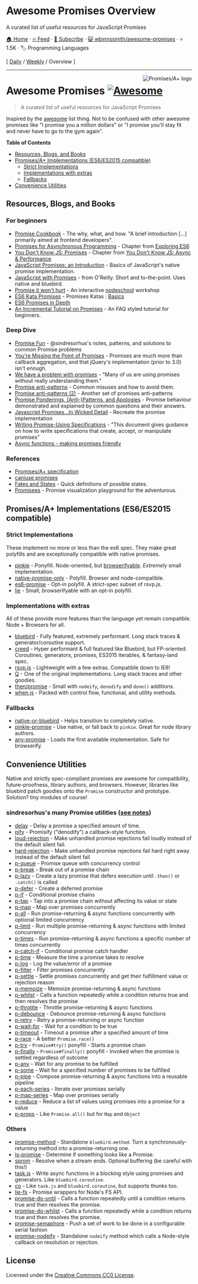 # Awesome Promises Overview

A curated list of useful resources for JavaScript Promises

[🏠 Home](/README.md) · [🔥 Feed](https://test.trackawesomelist.com/wbinnssmith/awesome-promises/feed.xml) · [📮 Subscribe](https://trackawesomelist.us17.list-manage.com/subscribe?u=d2f0117aa829c83a63ec63c2f&id=36a103854c) · [😺 wbinnssmith/awesome-promises](https://github.com/wbinnssmith/awesome-promises/blob/master/README.md) · ⭐ 1.5K · 🏷️ Programming Languages

[ [Daily](/content/wbinnssmith/awesome-promises/README.md) / [Weekly](/content/wbinnssmith/awesome-promises/week/README.md) / Overview ]

---

<a href="https://promisesaplus.com/">
    <img src="https://promisesaplus.com/assets/logo-small.png" alt="Promises/A+ logo" align="right" />
</a>

# Awesome Promises [![Awesome](https://cdn.rawgit.com/sindresorhus/awesome/d7305f38d29fed78fa85652e3a63e154dd8e8829/media/badge.svg)](https://github.com/sindresorhus/awesome)

> A curated list of useful resources for JavaScript Promises

Inspired by the [awesome](https://github.com/sindresorhus/awesome) list thing. Not to be confused with other awesome promises like "I promise you a million dollars" or "I promise you'll stay fit and never have to go to the gym again".

**Table of Contents**

*   [Resources, Blogs, and Books](#resources-blogs-and-books)
*   [Promises/A+ Implementations (ES6/ES2015 compatible)](#promisesa-implementations-es6es2015-compatible)
    *   [Strict Implementations](#strict-implementations)
    *   [Implementations with extras](#implementations-with-extras)
    *   [Fallbacks](#fallbacks)
*   [Convenience Utilities](#convenience-utilities)

## Resources, Blogs, and Books

### For beginners

*   [Promise Cookbook](https://github.com/mattdesl/promise-cookbook) - The why, what, and how. "A brief introduction \[...] primarily aimed at frontend developers".
*   [Promises for Asynchronous Programming](http://exploringjs.com/es6/ch_promises.html) - Chapter from [Exploring ES6](http://exploringjs.com/)
*   [You Don't Know JS: Promises](https://github.com/getify/You-Dont-Know-JS/blob/master/async%20&%20performance/ch3.md) - Chapter from [You Don't Know JS: Async & Performance](https://github.com/getify/You-Dont-Know-JS/tree/master/async%20%26%20performance)
*   [JavaScript Promises: an Introduction](https://developers.google.com/web/fundamentals/getting-started/primers/promises) - Basics of JavaScript's native promise implementation.
*   [JavaScript with Promises](http://shop.oreilly.com/product/0636920032151.do) - from O'Reilly. Short and to-the-point. Uses native and bluebird.
*   [Promise it won't hurt](https://github.com/stevekane/promise-it-wont-hurt) - An interactive [nodeschool](https://nodeschool.io/) workshop
*   [ES6 Kata Promises](http://es6katas.org/) - Promises Katas : [Basics](http://tddbin.com/#?kata=es6/language/promise/basics)
*   [ES6 Promises in Depth](https://ponyfoo.com/articles/es6-promises-in-depth)
*   [An Incremental Tutorial on Promises](http://www.sohamkamani.com/blog/2016/08/28/incremenal-tutorial-to-promises/) - An FAQ styled tutorial for beginners.

### Deep Dive

*   [Promise Fun](https://github.com/sindresorhus/promise-fun) - @sindresorhus's notes, patterns, and solutions to common Promise problems
*   [You're Missing the Point of Promises](https://blog.domenic.me/youre-missing-the-point-of-promises/) - Promises are much more than callback aggregation, and that jQuery's implementation (prior to 3.0) isn't enough.
*   [We have a problem with promises](https://pouchdb.com/2015/05/18/we-have-a-problem-with-promises.html) - "Many of us are using promises without really understanding them."
*   [Promise anti-patterns](https://github.com/petkaantonov/bluebird/wiki/Promise-anti-patterns) - Common misuses and how to avoid them.
*   [Promise anti-patterns (2)](http://taoofcode.net/promise-anti-patterns/) - Another set of promises anti-patterns
*   [Promise Ponderings, (Anti-)Patterns, and Apologies](https://sdgluck.github.io/2015/08/24/promise-ponderings-patterns-apologies/) - Promise behaviour demonstrated and explained by common questions and their answers.
*   [Javascript Promises...In Wicked Detail](http://www.mattgreer.org/articles/promises-in-wicked-detail/) - Recreate the promise implementation
*   [Writing Promise-Using Specifications](https://www.w3.org/2001/tag/doc/promises-guide) - "This document gives guidance on how to write specifications that create, accept, or manipulate promises"
*   [Async functions - making promises friendly](https://developers.google.com/web/fundamentals/getting-started/primers/async-functions)

### References

*   [Promises/A+ specification](https://promisesaplus.com/)
*   [caniuse promises](http://caniuse.com/#feat=promises)
*   [Fates and States](https://github.com/domenic/promises-unwrapping/blob/master/docs/states-and-fates.md) - Quick definitions of possible states.
*   [Promisees](https://bevacqua.github.io/promisees/) - Promise visualization playground for the adventurous.

## Promises/A+ Implementations (ES6/ES2015 compatible)

### Strict Implementations

These implement no more or less than the es6 spec. They make great polyfills and are exceptionally compatible with native promises.

*   [pinkie](https://github.com/floatdrop/pinkie) - Ponyfill. Node-oriented, but [browserifyable](https://github.com/substack/node-browserify). *Extremely* small implementation.
*   [native-promise-only](https://github.com/getify/native-promise-only) - Polyfill. Browser and node-compatible.
*   [es6-promise](https://github.com/stefanpenner/es6-promise) - Opt-in polyfill. A strict-spec subset of rsvp.js.
*   [lie](https://github.com/calvinmetcalf/lie) - Small, browserifyable with an opt-in polyfill.

### Implementations with extras

All of these provide more features than the language yet remain compatible. Node + Browsers for all.

*   [bluebird](https://github.com/petkaantonov/bluebird) - Fully featured, extremely performant. Long stack traces & generator/coroutine support.
*   [creed](https://github.com/briancavalier/creed) - Hyper performant & full featured like Bluebird, but FP-oriented. Coroutines, generators, promises, ES2015 iterables, & fantasy-land spec.
*   [rsvp.js](https://github.com/tildeio/rsvp.js/) - Lightweight with a few extras. Compatible down to IE6!
*   [Q](https://github.com/kriskowal/q) - One of the original implementations. Long stack traces and other goodies.
*   [then/promise](https://github.com/then/promise) - Small with `nodeify`, `denodify` and `done()` additions.
*   [when.js](https://github.com/cujojs/when) - Packed with control flow, functional, and utility methods.

### Fallbacks

*   [native-or-bluebird](https://www.npmjs.com/package/native-or-bluebird) - Helps transition to completely native.
*   [pinkie-promise](https://github.com/floatdrop/pinkie-promise) - Use native, or fall back to `pinkie`. Great for node library authors.
*   [any-promise](https://github.com/kevinbeaty/any-promise) - Loads the first available implementation. Safe for browserify.

## Convenience Utilities

Native and strictly spec-compliant promises are awesome for compatibility, future-proofness, library authors, and browsers. However, libraries like bluebird patch goodies onto the `Promise` constructor and prototype. Solution? tiny modules of course!

### sindresorhus's many Promise utilities ([see notes](https://github.com/sindresorhus/promise-fun))

*   [delay](https://github.com/sindresorhus/delay) - Delay a promise a specified amount of time.
*   [pify](https://github.com/sindresorhus/pify) - Promisify ("denodify") a callback-style function.
*   [loud-rejection](https://github.com/sindresorhus/loud-rejection) - Make unhandled promise rejections fail loudly instead of the default silent fail.
*   [hard-rejection](https://github.com/sindresorhus/hard-rejection) - Make unhandled promise rejections fail hard right away instead of the default silent fail
*   [p-queue](https://github.com/sindresorhus/p-queue) - Promise queue with concurrency control
*   [p-break](https://github.com/sindresorhus/p-break) - Break out of a promise chain
*   [p-lazy](https://github.com/sindresorhus/p-lazy) - Create a lazy promise that defers execution until `.then()` or `.catch()` is called
*   [p-defer](https://github.com/sindresorhus/p-defer) - Create a deferred promise
*   [p-if](https://github.com/sindresorhus/p-if) - Conditional promise chains
*   [p-tap](https://github.com/sindresorhus/p-tap) - Tap into a promise chain without affecting its value or state
*   [p-map](https://github.com/sindresorhus/p-map) - Map over promises concurrently
*   [p-all](https://github.com/sindresorhus/p-all) - Run promise-returning & async functions concurrently with optional limited concurrency
*   [p-limit](https://github.com/sindresorhus/p-limit) - Run multiple promise-returning & async functions with limited concurrency
*   [p-times](https://github.com/sindresorhus/p-times) - Run promise-returning & async functions a specific number of times concurrently
*   [p-catch-if](https://github.com/sindresorhus/p-catch-if) - Conditional promise catch handler
*   [p-time](https://github.com/sindresorhus/p-time) - Measure the time a promise takes to resolve
*   [p-log](https://github.com/sindresorhus/p-log) - Log the value/error of a promise
*   [p-filter](https://github.com/sindresorhus/p-filter) - Filter promises concurrently
*   [p-settle](https://github.com/sindresorhus/p-settle) - Settle promises concurrently and get their fulfillment value or rejection reason
*   [p-memoize](https://github.com/sindresorhus/p-memoize) - Memoize promise-returning & async functions
*   [p-whilst](https://github.com/sindresorhus/p-whilst) - Calls a function repeatedly while a condition returns true and then resolves the promise
*   [p-throttle](https://github.com/sindresorhus/p-throttle) - Throttle promise-returning & async functions
*   [p-debounce](https://github.com/sindresorhus/p-debounce) - Debounce promise-returning & async functions
*   [p-retry](https://github.com/sindresorhus/p-retry) - Retry a promise-returning or async function
*   [p-wait-for](https://github.com/sindresorhus/p-wait-for) - Wait for a condition to be true
*   [p-timeout](https://github.com/sindresorhus/p-timeout) - Timeout a promise after a specified amount of time
*   [p-race](https://github.com/sindresorhus/p-race) - A better `Promise.race()`
*   [p-try](https://github.com/sindresorhus/p-try) - `Promise#try()` ponyfill - Starts a promise chain
*   [p-finally](https://github.com/sindresorhus/p-finally) - `Promise#finally()` ponyfill - Invoked when the promise is settled regardless of outcome
*   [p-any](https://github.com/sindresorhus/p-any) - Wait for any promise to be fulfilled
*   [p-some](https://github.com/sindresorhus/p-some) - Wait for a specified number of promises to be fulfilled
*   [p-pipe](https://github.com/sindresorhus/p-pipe) - Compose promise-returning & async functions into a reusable pipeline
*   [p-each-series](https://github.com/sindresorhus/p-each-series) - Iterate over promises serially
*   [p-map-series](https://github.com/sindresorhus/p-map-series) - Map over promises serially
*   [p-reduce](https://github.com/sindresorhus/p-reduce) - Reduce a list of values using promises into a promise for a value
*   [p-props](https://github.com/sindresorhus/p-props) - Like `Promise.all()` but for `Map` and `Object`

### Others

*   [promise-method](https://github.com/wbinnssmith/promise-method) - Standalone `bluebird.method`. Turn a synchronously-returning method into a promise-returning one.
*   [is-promise](https://github.com/then/is-promise) - Determine if something looks like a Promise.
*   [sprom](https://github.com/then/sprom) - Resolve when a stream ends. Optional buffering (be careful with this!)
*   [task.js](https://github.com/mozilla/task.js) - Write async functions in a blocking style using promises and generators. Like `bluebird.coroutine`.
*   [co](https://github.com/tj/co) - Like `task.js` and `bluebird.coroutine`, but supports thunks too.
*   [lie-fs](https://www.npmjs.com/package/lie-fs) - Promise wrappers for Node's FS API.
*   [promise-do-until](https://github.com/busterc/promise-do-until) - Calls a function repeatedly until a condition returns true and then resolves the promise.
*   [promise-do-whilst](https://github.com/busterc/promise-do-whilst) - Calls a function repeatedly while a condition returns true and then resolves the promise.
*   [promise-semaphore](https://github.com/samccone/promise-semaphore) - Push a set of work to be done in a configurable serial fashion
*   [promise-nodeify](https://github.com/kevinoid/promise-nodeify) - Standalone `nodeify` method which calls a Node-style callback on resolution or rejection.

## License

Licensed under the [Creative Commons CC0 License](https://creativecommons.org/publicdomain/zero/1.0/).

